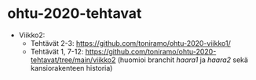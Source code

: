 # ohtu-2020-tehtavat

- Viikko2:
  - Tehtävät 2-3: https://github.com/toniramo/ohtu-2020-viikko1/
  - Tehtävät 1, 7-12: https://github.com/toniramo/ohtu-2020-tehtavat/tree/main/viikko2 (huomioi branchit *haara1* ja *haara2* sekä kansiorakenteen historia)
